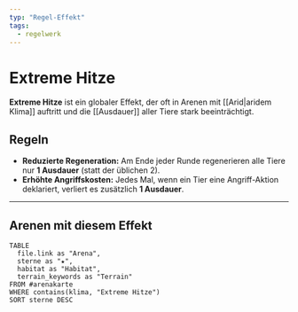```yaml
---
typ: "Regel-Effekt"
tags:
  - regelwerk
---
```


# Extreme Hitze

**Extreme Hitze** ist ein globaler Effekt, der oft in Arenen mit [[Arid|aridem Klima]] auftritt und die [[Ausdauer]] aller Tiere stark beeinträchtigt.

## Regeln
- **Reduzierte Regeneration:** Am Ende jeder Runde regenerieren alle Tiere nur **1 Ausdauer** (statt der üblichen 2).
- **Erhöhte Angriffskosten:** Jedes Mal, wenn ein Tier eine Angriff-Aktion deklariert, verliert es zusätzlich **1 Ausdauer**.

---
## Arenen mit diesem Effekt

```dataview
TABLE
  file.link as "Arena",
  sterne as "★",
  habitat as "Habitat",
  terrain_keywords as "Terrain"
FROM #arenakarte
WHERE contains(klima, "Extreme Hitze")
SORT sterne DESC